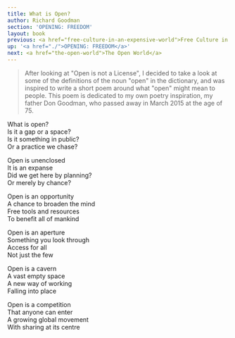 ```yaml
---
title: What is Open?
author: Richard Goodman
section: 'OPENING: FREEDOM'
layout: book
previous: <a href="free-culture-in-an-expensive-world">Free Culture in an Expensive World</a>
up: '<a href="./">OPENING: FREEDOM</a>'
next: <a href="the-open-world">The Open World</a>
---
```


> After looking at "Open is not a License", I decided to take a look
  at some of the definitions of the noun "open" in the dictionary, and
  was inspired to write a short poem around what "open" might mean to
  people.
> This poem is dedicated to my own poetry inspiration, my father Don
  Goodman, who passed away in March 2015 at the age of 75.

What is open?
<br>Is it a gap or a space?
<br>Is it something in public?
<br>Or a practice we chase?

Open is unenclosed
<br>It is an expanse
<br>Did we get here by planning?
<br>Or merely by chance?

Open is an opportunity
<br>A chance to broaden the mind
<br>Free tools and resources
<br>To benefit all of mankind

Open is an aperture
<br>Something you look through
<br>Access for all
<br>Not just the few

Open is a cavern
<br>A vast empty space
<br>A new way of working
<br>Falling into place

Open is a competition
<br>That anyone can enter
<br>A growing global movement
<br>With sharing at its centre
